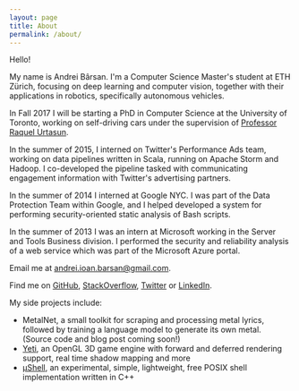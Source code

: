 ```yaml
---
layout: page
title: About
permalink: /about/
---
```


Hello!

My name is Andrei Bârsan. I'm a Computer Science Master's student at ETH
Zürich, focusing on deep learning and computer vision, together with their
applications in robotics, specifically autonomous vehicles.

In Fall 2017 I will be starting a PhD in Computer Science at the University of
Toronto, working on self-driving cars under the supervision of [Professor
Raquel Urtasun](https://cs.toronto.edu/~urtasun).

In the summer of 2015, I interned on Twitter's Performance Ads team, working on
data pipelines written in Scala, running on Apache Storm and Hadoop.
I co-developed the pipeline tasked with communicating engagement information
with Twitter's advertising partners.

In the summer of 2014 I interned at Google NYC. I was part of the Data
Protection Team within Google, and I helped developed a system for performing
security-oriented static analysis of Bash scripts.

In the summer of 2013 I was an intern at Microsoft working in the Server and
Tools Business division. I performed the security and reliability analysis of
a web service which was part of the Microsoft Azure portal.

Email me at <a title="Obfuscated email addresses are so 2010. And besides, how
else are the sexy singles in my area going to find me?"
href="mailto:andrei.ioan.barsan@gmail.com">andrei.ioan.barsan@gmail.com</a>.

Find me on [GitHub](https://github.com/andreibarsan),
[StackOverflow](https://stackoverflow.com/users/1055295/andrei-b%C3%A2rsan),
[Twitter](https://twitter.com/andreib) or
[LinkedIn](https://www.linkedin.com/in/barsan).

My side projects include:

 * MetalNet, a small toolkit for scraping and processing metal lyrics, followed
   by training a language model to generate its own metal. (Source code and blog
   post coming soon!)
 * [Yeti](https://github.com/andreibarsan/Yeti), an OpenGL 3D game engine with
 forward and deferred rendering support, real time shadow mapping and more
 * [µShell](https://github.com/andreibarsan/uShell), an experimental, simple,
 lightweight, free POSIX shell implementation written in C++
